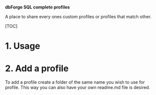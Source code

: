 **dbForge SQL complete profiles**

A place to share every ones custom profiles or profiles that match other.



[TOC]

# 1. Usage

# 2. Add a profile

To add a profile create a folder of the same name you wish to use for profile.  This way you can also have your own readme.md file is desired.
